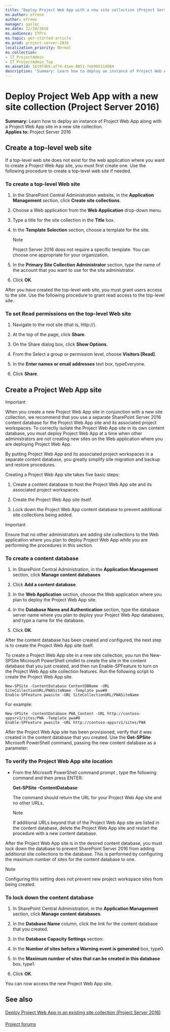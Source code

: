 ```yaml
---
title: "Deploy Project Web App with a new site collection (Project Server 2016)"
ms.author: efrene
author: efrene
manager: gailmc
ms.date: 12/20/2016
ms.audience: ITPro
ms.topic: get-started-article
ms.prod: project-server-2016
localization_priority: Normal
ms.collection:
- IT_ProjectAdmin
- IT_ProjectAdmin_Top
ms.assetid: 1619f4b5-af74-41ee-8051-7eb99511d084
description: "Summary: Learn how to deploy an instance of Project Web App along with a Project Web App site in a new site collection."
---
```


# Deploy Project Web App with a new site collection (Project Server 2016)
 
 **Summary:** Learn how to deploy an instance of Project Web App along with a Project Web App site in a new site collection.<br/>
**Applies to:** Project Server 2016
  
## Create a top-level web site

If a top-level web site does not exist for the web application where you want to create a Project Web App site, you must first create one. Use the following procedure to create a top-level web site if needed.
  
### To create a top-level Web site

1. In the SharePoint Central Administration website, in the **Application Management** section, click **Create site collections**.
    
2. Choose a Web application from the **Web Application** drop-down menu.
    
3. Type a title for the site collection in the **Title** box.
    
4. In the **Template Selection** section, choose a template for the site.
    
    > [!NOTE]
    > Project Server 2016 does not require a specific template. You can choose one appropriate for your organization. 
  
5. In the **Primary Site Collection Administrator** section, type the name of the account that you want to use for the site administrator.
    
6. Click **OK**.
    
After you have created the top-level web site, you must grant users access to the site. Use the following procedure to grant read access to the top-level site.
  
### To set Read permissions on the top-level Web site

1. Navigate to the root site (that is, http://<servername>).
    
2. At the top of the page, click **Share**.
    
3. On the Share dialog box, click **Show Options**.
    
4. From the Select a group or permission level, choose **<site> Visitors [Read]**.
    
5. In the **Enter names or email addresses** text box, typeEveryone.
    
6. Click **Share**.
    
## Create a Project Web App site

> [!IMPORTANT]
> When you create a new Project Web App site in conjunction with a new site collection, we recommend that you use a separate SharePoint Server 2016 content database for the Project Web App site and its associated project workspaces. To correctly isolate the Project Web App site in its own content database, you must deploy Project Web App at a time when other administrators are not creating new sites on the Web application where you are deploying Project Web App. 
  
By putting Project Web App and its associated project workspaces in a separate content database, you greatly simplify site migration and backup and restore procedures.
  
Creating a Project Web App site takes five basic steps:
  
1. Create a content database to host the Project Web App site and its associated project workspaces.
    
2. Create the Project Web App site itself.
    
3. Lock down the Project Web App content database to prevent additional site collections being added.
    
> [!IMPORTANT]
> Ensure that no other administrators are adding site collections to the Web application where you plan to deploy Project Web App while you are performing the procedures in this section. 
  
### To create a content database

1. In SharePoint Central Administration, in the **Application Management** section, click **Manage content databases**.
    
2. Click **Add a content database**.
    
3. In the **Web Application** section, choose the Web application where you plan to deploy the Project Web App site.
    
4. In the **Database Name and Authentication** section, type the database server name where you plan to deploy your Project Web App databases, and type a name for the database.
    
5. Click **OK**.
    
After the content database has been created and configured, the next step is to create the Project Web App site itself.
  
To create a Project Web App site in a new site collection, you run the New-SPSite Microsoft PowerShell cmdlet to create the site in the content database that you just created, and then run Enable-SPFeature to turn on the Project Web App site collection features. Run the following script to create the Project Web App site.
  
```
New-SPSite -ContentDatabase ContentDBName -URL SiteCollectionURL/PWASiteName -Template pwa#0
Enable-SPFeature pwasite -URL SiteCollectionURL/PWASiteName
```

For example:
  
```
New-SPSite -ContentDatabase PWA_Content -URL http://contoso-appsrv1/sites/PWA -Template pwa#0
Enable-SPFeature pwasite -URL http://contoso-appsrv1/sites/PWA

```

After the Project Web App site has been provisioned, verify that it was created in the content database that you created. Use the **Get-SPSite** Microsoft PowerShell command, passing the new content database as a parameter:
  
### To verify the Project Web App site location

- From the Microsoft PowerShell command prompt , type the following command and then press ENTER:
    
    **Get-SPSite -ContentDatabase** _<ContentDatabaseName>_
    
    The command should return the URL for your Project Web App site and no other URLs.
    
    > [!NOTE]
    > If additional URLs beyond that of the Project Web App site are listed in the content database, delete the Project Web App site and restart the procedure with a new content database. 
  
After the Project Web App site is in the desired content database, you must lock down the database to prevent SharePoint Server 2016 from adding additional site collections to the database. This is performed by configuring the maximum number of sites for the content database to one. 
  
> [!NOTE]
> Configuring this setting does not prevent new project workspace sites from being created. 
  
### To lock down the content database

1. In SharePoint Central Administration, in the **Application Management** section, click **Manage content databases**.
    
2. In the **Database Name** column, click the link for the content database that you created.
    
3. In the **Database Capacity Settings** section:
    
1. In the **Number of sites before a Warning event is generated** box, type0.
    
2. In the **Maximum number of sites that can be created in this database** box, type1.
    
4. Click **OK**.
    
You can now access the new Project Web App site.
  
## See also

#### 

[Deploy Project Web App in an existing site collection (Project Server 2016)](deploy-project-web-app-in-an-existing-site-collection-project-server-2016.md)
#### 

[Project forums](https://social.technet.microsoft.com/Forums/en-US/category/project)

